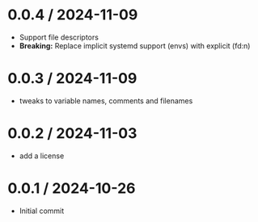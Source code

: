# 0.0.4 / 2024-11-09

- Support file descriptors
- **Breaking:** Replace implicit systemd support (envs) with explicit (fd:n)

# 0.0.3 / 2024-11-09

- tweaks to variable names, comments and filenames

# 0.0.2 / 2024-11-03

- add a license

# 0.0.1 / 2024-10-26

- Initial commit
